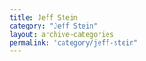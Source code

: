 ```yaml
---
title: Jeff Stein
category: "Jeff Stein"
layout: archive-categories
permalink: "category/jeff-stein"
---
```

